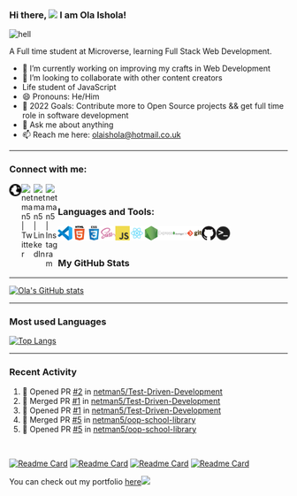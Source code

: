 ### Hi there, <img src="https://raw.githubusercontent.com/MartinHeinz/MartinHeinz/master/wave.gif" width="30px"> I am Ola Ishola!

![hell](./animae/Grand%20Re-opening%20Sale.gif)

A Full time student at Microverse, learning Full Stack Web Development.

- 🌱 I’m currently working on improving my crafts in Web Development
- 👯 I’m looking to collaborate with other content creators
- Life student of JavaScript
- 😄 Pronouns: He/Him
- 🥅 2022 Goals: Contribute more to Open Source projects && get full time role in software development
- 💬 Ask me about anything
- 📫 Reach me here: olaishola@hotmail.co.uk

---

### Connect with me:

[<img align="left" alt="https://netman5.github.io/" width="22px" src="https://raw.githubusercontent.com/iconic/open-iconic/master/svg/globe.svg" />][website]

[<img align="left" alt="netman5 | Twitter" width="22px" src="https://cdn.jsdelivr.net/npm/simple-icons@v3/icons/twitter.svg" />][twitter]
[<img align="left" alt="netman5 | LinkedIn" width="22px" src="https://cdn.jsdelivr.net/npm/simple-icons@v3/icons/linkedin.svg" />][linkedin]
[<img align="left" alt="netman5 | Instagram" width="22px" src="https://cdn.jsdelivr.net/npm/simple-icons@v3/icons/instagram.svg" />][instagram]

<br>

### Languages and Tools:

<img align="left" alt="Visual Studio Code" width="26px" src="https://raw.githubusercontent.com/github/explore/80688e429a7d4ef2fca1e82350fe8e3517d3494d/topics/visual-studio-code/visual-studio-code.png" />
<img align="left" alt="HTML5" width="26px" src="https://raw.githubusercontent.com/github/explore/80688e429a7d4ef2fca1e82350fe8e3517d3494d/topics/html/html.png" />
<img align="left" alt="CSS3" width="26px" src="https://raw.githubusercontent.com/github/explore/80688e429a7d4ef2fca1e82350fe8e3517d3494d/topics/css/css.png" />
<img align="left" alt="Sass" width="26px" src="https://raw.githubusercontent.com/github/explore/80688e429a7d4ef2fca1e82350fe8e3517d3494d/topics/sass/sass.png" />
<img align="left" alt="JavaScript" width="26px" src="https://raw.githubusercontent.com/github/explore/80688e429a7d4ef2fca1e82350fe8e3517d3494d/topics/javascript/javascript.png" />
<img align="left" alt="React" width="26px" src="https://raw.githubusercontent.com/github/explore/80688e429a7d4ef2fca1e82350fe8e3517d3494d/topics/react/react.png" />
<img align="left" alt="Node.js" width="26px" src="https://raw.githubusercontent.com/github/explore/80688e429a7d4ef2fca1e82350fe8e3517d3494d/topics/nodejs/nodejs.png" />
<img align="left" alt="Express" width="26px" src="https://raw.githubusercontent.com/github/explore/80688e429a7d4ef2fca1e82350fe8e3517d3494d/topics/express/express.png">
<img align="left" alt="MongoDB" width="26px" src="https://raw.githubusercontent.com/github/explore/80688e429a7d4ef2fca1e82350fe8e3517d3494d/topics/mongodb/mongodb.png" />
<img align="left" alt="Git" width="26px" src="https://raw.githubusercontent.com/github/explore/80688e429a7d4ef2fca1e82350fe8e3517d3494d/topics/git/git.png" />
<img align="left" alt="GitHub" width="26px" src="https://raw.githubusercontent.com/github/explore/78df643247d429f6cc873026c0622819ad797942/topics/github/github.png"/>
<img align="left" alt="Terminal" width="26px" src="https://raw.githubusercontent.com/github/explore/80688e429a7d4ef2fca1e82350fe8e3517d3494d/topics/terminal/terminal.png"/>
<br>
<br>

### My GitHub Stats

---

[![Ola's GitHub stats](https://github-readme-stats.vercel.app/api?username=netman5&show_icons=true&theme=noctis_minimus)](https://github.com/anuraghazra/github-readme-stats)

---

### Most used Languages

[![Top Langs](https://github-readme-stats.vercel.app/api/top-langs/?username=netman5&hide=ejs&langs_count=10&layout=compact)](https://github.com/anuraghazra/github-readme-stats)

---

### Recent Activity

<!--START_SECTION:activity-->

1. 💪 Opened PR [#2](https://github.com/netman5/Test-Driven-Development/pull/2) in [netman5/Test-Driven-Development](https://github.com/netman5/Test-Driven-Development)
2. 🎉 Merged PR [#1](https://github.com/netman5/Test-Driven-Development/pull/1) in [netman5/Test-Driven-Development](https://github.com/netman5/Test-Driven-Development)
3. 💪 Opened PR [#1](https://github.com/netman5/Test-Driven-Development/pull/1) in [netman5/Test-Driven-Development](https://github.com/netman5/Test-Driven-Development)
4. 🎉 Merged PR [#5](https://github.com/netman5/oop-school-library/pull/5) in [netman5/oop-school-library](https://github.com/netman5/oop-school-library)
5. 💪 Opened PR [#5](https://github.com/netman5/oop-school-library/pull/5) in [netman5/oop-school-library](https://github.com/netman5/oop-school-library)
<!--END_SECTION:activity-->

<br>

[![Readme Card](https://github-readme-stats.vercel.app/api/pin/?username=netman5&repo=To-do&show_owner=netman5)](https://github.com/netman5/To-do)
[![Readme Card](https://github-readme-stats.vercel.app/api/pin/?username=netman5&repo=book-collection&show_owner=netman5)](https://github.com/netman5/book-collection)
[![Readme Card](https://github-readme-stats.vercel.app/api/pin/?username=netman5&repo=capstone&show_owner=netman5)](https://github.com/netman5/capstone)
[![Readme Card](https://github-readme-stats.vercel.app/api/pin/?username=netman5&repo=netman5.github.io&show_owner=netman5)](https://github.com/netman5/netman5.github.io)

<p>You can check out my portfolio <a href="https://netman5.github.io/">here</a><img src="https://media.giphy.com/media/cKPse5DZaptID3YAMK/giphy.gif" width="60"></p>

[website]: https://netman5.github.io/
[netman5]: https://github.com/netman5
[twitter]: https://twitter.com/orlaish
[instagram]: https://instagram.com/xcodre
[linkedin]: https://linkedin.com/in/ola-ishola
[polywork]: https://www.polywork.com/olaish
